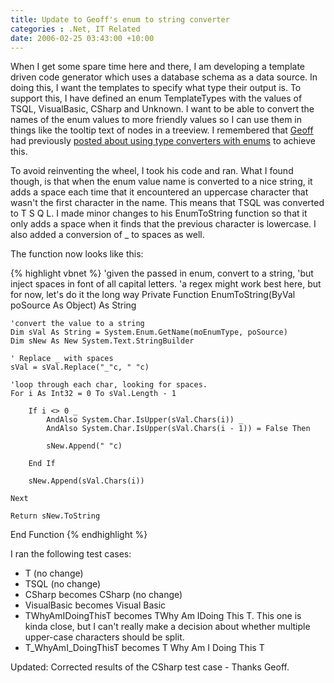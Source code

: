 ```yaml
---
title: Update to Geoff's enum to string converter
categories : .Net, IT Related
date: 2006-02-25 03:43:00 +10:00
---
```


When I get some spare time here and there, I am developing a template driven code generator which uses a database schema as a data source. In doing this, I want the templates to specify what type their output is. To support this, I have defined an enum TemplateTypes with the values of TSQL, VisualBasic, CSharp and Unknown. I want to be able to convert the names of the enum values to more friendly values so I can use them in things like the tooltip text of nodes in a treeview. I remembered that [Geoff][0] had previously [posted about using type converters with enums][1] to achieve this. 

To avoid reinventing the wheel, I took his code and ran. What I found though, is that when the enum value name is converted to a nice string, it adds a space each time that it encountered an uppercase character that wasn't the first character in the name. This means that TSQL was converted to T S Q L. I made minor changes to his EnumToString function so that it only adds a space when it finds that the previous character is lowercase. I also added a conversion of _ to spaces as well. 

The function now looks like this: 

 {% highlight vbnet %}
'given the passed in enum, convert to a string,
'but inject spaces in font of all capital letters.
'a regex might work best here, but for now, let's do it the long way
Private Function EnumToString(ByVal poSource As Object) As String

    'convert the value to a string
    Dim sVal As String = System.Enum.GetName(moEnumType, poSource)
    Dim sNew As New System.Text.StringBuilder

    ' Replace _ with spaces
    sVal = sVal.Replace("_"c, " "c)

    'loop through each char, looking for spaces.
    For i As Int32 = 0 To sVal.Length - 1

        If i <> 0 _
            AndAlso System.Char.IsUpper(sVal.Chars(i)) _
            AndAlso System.Char.IsUpper(sVal.Chars(i - 1)) = False Then

            sNew.Append(" "c)

        End If

        sNew.Append(sVal.Chars(i))

    Next

    Return sNew.ToString

End Function
{% endhighlight %}

I ran the following test cases: 

* T (no change)
* TSQL (no change)
* CSharp becomes CSharp (no change)
* VisualBasic becomes Visual Basic
* TWhyAmIDoingThisT becomes TWhy Am IDoing This T. This one is kinda close, but I can't really make a decision about whether multiple upper-case characters should be split.
* T_WhyAmI_DoingThisT becomes T Why Am I Doing This T

Updated: Corrected results of the CSharp test case - Thanks Geoff. 

[0]: http://codebetter.com/blogs/geoff.appleby/default.aspx
[1]: http://codebetter.com/blogs/geoff.appleby/archive/2004/11/18/32533.aspx
